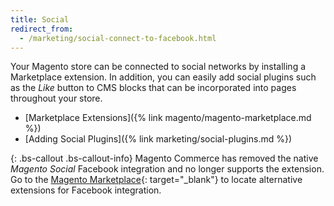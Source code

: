 ```yaml
---
title: Social
redirect_from: 
  - /marketing/social-connect-to-facebook.html
---
```


Your Magento store can be connected to social networks by installing a Marketplace extension. In addition, you can easily add social plugins such as the _Like_ button to CMS blocks that can be incorporated into pages throughout your store.

- [Marketplace Extensions]({% link magento/magento-marketplace.md %})
- [Adding Social Plugins]({% link marketing/social-plugins.md %})

{: .bs-callout .bs-callout-info}
Magento Commerce has removed the native _Magento Social_ Facebook integration and no longer supports the extension. Go to the [Magento Marketplace][1]{: target="_blank"} to locate alternative extensions for Facebook integration.

[1]: https://marketplace.magento.com/catalogsearch/result/?q=Facebook